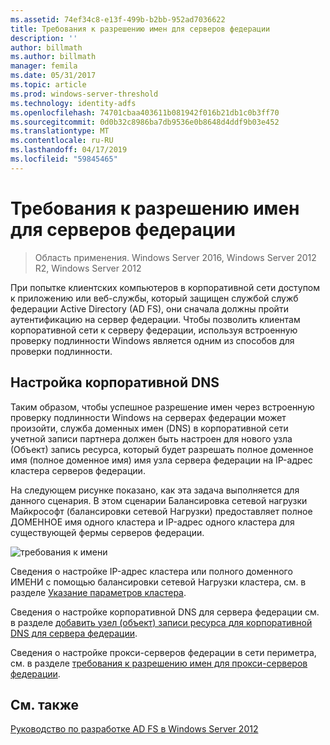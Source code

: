 ```yaml
---
ms.assetid: 74ef34c8-e13f-499b-b2bb-952ad7036622
title: Требования к разрешению имен для серверов федерации
description: ''
author: billmath
ms.author: billmath
manager: femila
ms.date: 05/31/2017
ms.topic: article
ms.prod: windows-server-threshold
ms.technology: identity-adfs
ms.openlocfilehash: 74701cbaa403611b081942f016b21db1c0b3ff70
ms.sourcegitcommit: 0d0b32c8986ba7db9536e0b8648d4ddf9b03e452
ms.translationtype: MT
ms.contentlocale: ru-RU
ms.lasthandoff: 04/17/2019
ms.locfileid: "59845465"
---
```

# <a name="name-resolution-requirements-for-federation-servers"></a>Требования к разрешению имен для серверов федерации

>Область применения. Windows Server 2016, Windows Server 2012 R2, Windows Server 2012

При попытке клиентских компьютеров в корпоративной сети доступом к приложению или веб-службы, который защищен службой служб федерации Active Directory \(AD FS\), они сначала должны пройти аутентификацию на сервер федерации. Чтобы позволить клиентам корпоративной сети к серверу федерации, используя встроенную проверку подлинности Windows является одним из способов для проверки подлинности.  
  
## <a name="configure-corporate-dns"></a>Настройка корпоративной DNS  
Таким образом, чтобы успешное разрешение имен через встроенную проверку подлинности Windows на серверах федерации может произойти, служба доменных имен \(DNS\) в корпоративной сети учетной записи партнера должен быть настроен для нового узла \(Объект\) запись ресурса, который будет разрешать полное доменное имя \(полное доменное имя\) имя узла сервера федерации на IP-адрес кластера серверов федерации.  
  
На следующем рисунке показано, как эта задача выполняется для данного сценария. В этом сценарии Балансировка сетевой нагрузки Майкрософт \(балансировки сетевой Нагрузки\) предоставляет полное ДОМЕННОЕ имя одного кластера и IP-адрес одного кластера для существующей фермы серверов федерации.  
  
![требования к имени](media/adfs2_deploy_single_fs.gif)  
  
Сведения о настройке IP-адрес кластера или полного доменного ИМЕНИ с помощью балансировки сетевой Нагрузки кластера, см. в разделе [Указание параметров кластера](https://go.microsoft.com/fwlink/?LinkId=75282).  
  
Сведения о настройке корпоративной DNS для сервера федерации см. в разделе [добавить узел &#40;объект&#41; записи ресурса для корпоративной DNS для сервера федерации](../../ad-fs/deployment/Add-a-Host--A--Resource-Record-to-Corporate-DNS-for-a-Federation-Server.md).  
  
Сведения о настройке прокси-серверов федерации в сети периметра, см. в разделе [требования к разрешению имен для прокси-серверов федерации](Name-Resolution-Requirements-for-Federation-Server-Proxies.md).  
  

## <a name="see-also"></a>См. также
[Руководство по разработке AD FS в Windows Server 2012](AD-FS-Design-Guide-in-Windows-Server-2012.md)
